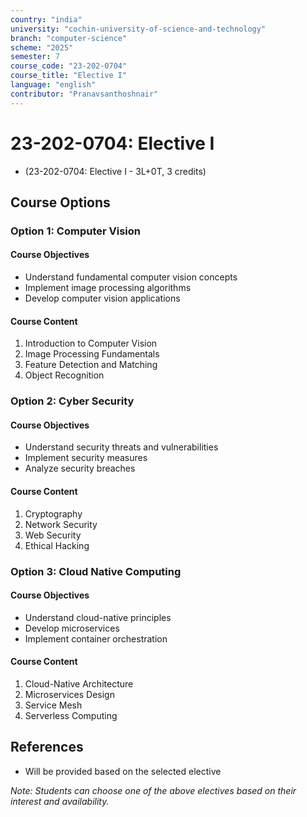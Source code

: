 ```yaml
---
country: "india"
university: "cochin-university-of-science-and-technology"
branch: "computer-science"
scheme: "2025"
semester: 7
course_code: "23-202-0704"
course_title: "Elective I"
language: "english"
contributor: "Pranavsanthoshnair"
---
```


# 23-202-0704: Elective I
  - (23-202-0704: Elective I - 3L+0T, 3 credits)

## Course Options

### Option 1: Computer Vision

#### Course Objectives
* Understand fundamental computer vision concepts
* Implement image processing algorithms
* Develop computer vision applications

#### Course Content
1. Introduction to Computer Vision
2. Image Processing Fundamentals
3. Feature Detection and Matching
4. Object Recognition

### Option 2: Cyber Security

#### Course Objectives
* Understand security threats and vulnerabilities
* Implement security measures
* Analyze security breaches

#### Course Content
1. Cryptography
2. Network Security
3. Web Security
4. Ethical Hacking

### Option 3: Cloud Native Computing

#### Course Objectives
* Understand cloud-native principles
* Develop microservices
* Implement container orchestration

#### Course Content
1. Cloud-Native Architecture
2. Microservices Design
3. Service Mesh
4. Serverless Computing

## References
* Will be provided based on the selected elective

*Note: Students can choose one of the above electives based on their interest and availability.*
